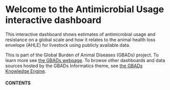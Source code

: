 # Welcome to the Antimicrobial Usage interactive dashboard

This interactive dashboard shows estimates of antimicrobial usage and resistance on a global scale and how it relates to the animal health loss envelope (AHLE) for livestock using publicly available data.

This is part of the Global Burden of Animal Diseases (GBADs) project. To learn more see [the GBADs webpage](https://animalhealthmetrics.org/). To browse other dashboards and data sources hosted by the GBADs Informatics theme, see [the GBADs Knowledge Engine](http://gbadske.org/).

<h4>CONTENTS</h4>

```{tableofcontents}
```

<!--
<h4>Test Video</h4>
# /videos folder is in the _build folder at the top level of the Jupyter Book.
# Create a video on Windows using the Xbox Game recording feature. Activate with [Windows key] + [G].
<div>
<video controls width="500" src="../videos/test.mp4"></video>
</div>
-->
